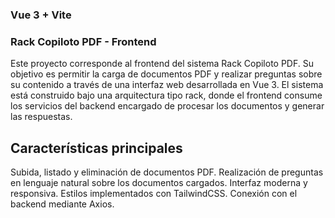 ### Vue 3 + Vite

### Rack Copiloto PDF - Frontend

Este proyecto corresponde al frontend del sistema Rack Copiloto PDF.
Su objetivo es permitir la carga de documentos PDF y realizar preguntas sobre su contenido a través de una interfaz web desarrollada en Vue 3.
El sistema está construido bajo una arquitectura tipo rack, donde el frontend consume los servicios del backend encargado de procesar los documentos y generar las respuestas.

## Características principales

Subida, listado y eliminación de documentos PDF.
Realización de preguntas en lenguaje natural sobre los documentos cargados.
Interfaz moderna y responsiva.
Estilos implementados con TailwindCSS.
Conexión con el backend mediante Axios.
